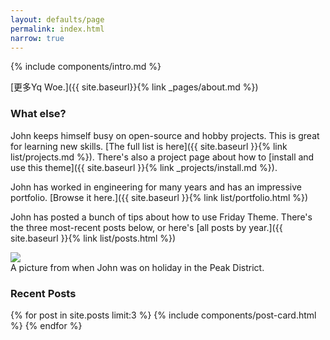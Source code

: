```yaml
---
layout: defaults/page
permalink: index.html
narrow: true
---
```


{% include components/intro.md %}

[更多Yq Woe.]({{ site.baseurl}}{% link _pages/about.md %})

### What else?

John keeps himself busy on open-source and hobby projects. This is great for learning new skills. [The full list is here]({{ site.baseurl }}{% link list/projects.md %}). There's also a project page about how to [install and use this theme]({{ site.baseurl }}{% link _projects/install.md %}).

John has worked in engineering for many years and has an impressive portfolio. [Browse it here.]({{ site.baseurl }}{% link list/portfolio.html %})

John has posted a bunch of tips about how to use Friday Theme. There's the three most-recent posts below, or here's [all posts by year.]({{ site.baseurl }}{% link list/posts.html %})

<div class="card mb-3">
    <img class="card-img-top" src="{{ site.baseurl }}/static/image/IMG_0359.JPG"/>
    <div class="card-body bg-light">
        <div class="card-text">A picture from when John was on holiday in the Peak District.</div>
    </div>
</div>

### Recent Posts

{% for post in site.posts limit:3 %}
{% include components/post-card.html %}
{% endfor %}


